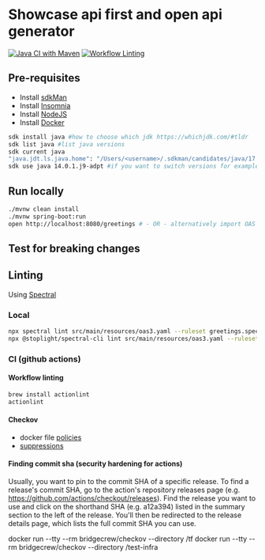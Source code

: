 # Showcase api first and open api generator

[![Java CI with Maven](https://github.com/shavo007/api-first-demo/actions/workflows/ci.yml/badge.svg)](https://github.com/shavo007/api-first-demo/actions/workflows/ci.yml)
[![Workflow Linting](https://github.com/shavo007/api-first-demo/actions/workflows/workflow-lint.yml/badge.svg)](https://github.com/shavo007/api-first-demo/actions/workflows/workflow-lint.yml)

## Pre-requisites

- Install [sdkMan](https://sdkman.io/)
- Install [Insomnia](https://insomnia.rest/)
- Install [NodeJS](https://nodejs.org/en/download/)
- Install [Docker](https://docs.docker.com/desktop/install/mac-install/)

```bash
sdk install java #how to choose which jdk https://whichjdk.com/#tldr
sdk list java #list java versions
sdk current java
"java.jdt.ls.java.home": "/Users/<username>/.sdkman/candidates/java/17.0.4.1-tem" #VSCode settings
sdk use java 14.0.1.j9-adpt #if you want to switch versions for example
```

## Run locally

```bash
./mvnw clean install
./mvnw spring-boot:run
open http://localhost:8080/greetings # - OR - alternatively import OAS into insomnia and run the requests
```

## Test for breaking changes

## Linting

Using [Spectral](https://meta.stoplight.io/docs/spectral/674b27b261c3c-overview)

### Local

```bash
npx spectral lint src/main/resources/oas3.yaml --ruleset greetings.spectral.yml
npx @stoplight/spectral-cli lint src/main/resources/oas3.yaml --ruleset greetings.spectral.yml
```

### CI (github actions)

#### Workflow linting

```bash
brew install actionlint
actionlint
```

#### Checkov

- docker file [policies](https://www.checkov.io/5.Policy%20Index/dockerfile.html)
- [suppressions](https://www.checkov.io/2.Basics/Suppressing%20and%20Skipping%20Policies.html)

#### Finding commit sha (security hardening for actions)

Usually, you want to pin to the commit SHA of a specific release. To find a release's commit SHA, go to the action's repository releases page (e.g. <https://github.com/actions/checkout/releases>). Find the release you want to use and click on the shorthand SHA (e.g. a12a394) listed in the summary section to the left of the release. You'll then be redirected to the release details page, which lists the full commit SHA you can use.

docker run --tty --rm bridgecrew/checkov --directory /tf
docker run --tty --rm bridgecrew/checkov --directory /test-infra
